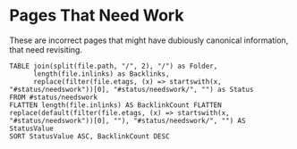 # Pages That Need Work

These are incorrect pages that might have dubiously canonical information, that need revisiting.

```dataview
TABLE join(split(file.path, "/", 2), "/") as Folder, 
      length(file.inlinks) as Backlinks, 
      replace(filter(file.etags, (x) => startswith(x, "#status/needswork"))[0], "#status/needswork/", "") as Status
FROM #status/needswork 
FLATTEN length(file.inlinks) AS BacklinkCount FLATTEN replace(default(filter(file.etags, (x) => startswith(x, "#status/needswork"))[0], ""), "#status/needswork/", "") AS StatusValue 
SORT StatusValue ASC, BacklinkCount DESC
```
